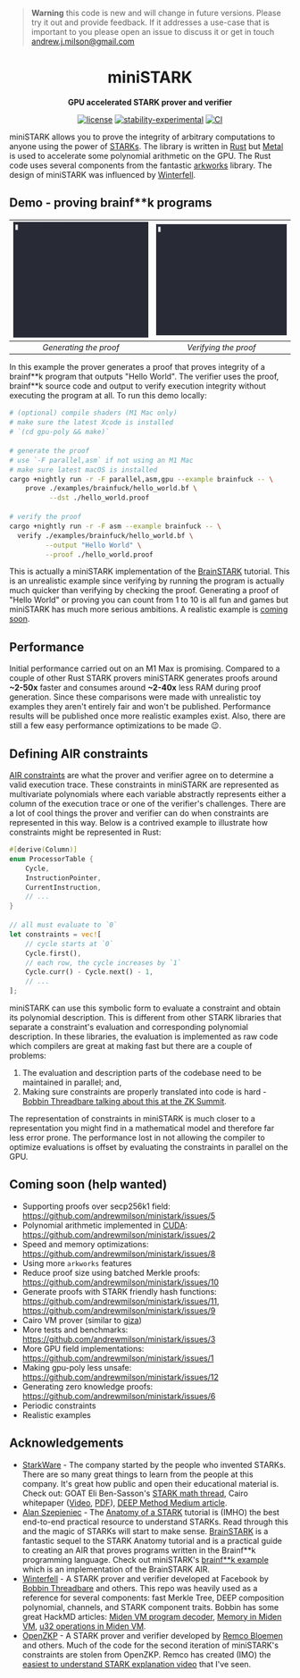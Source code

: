 > **Warning**
> this code is new and will change in future versions. Please try it out and provide feedback. If it addresses a use-case that is important to you please open an issue to discuss it or get in touch [andrew.j.milson@gmail.com](mailto:andrew.j.milson@gmail.com)

<div align="center">

# miniSTARK

**GPU accelerated STARK prover and verifier**

[![license](https://img.shields.io/badge/license-MIT-blue.svg)](https://github.com/andrewmilson/ministark/blob/main/LICENSE)
[![stability-experimental](https://img.shields.io/badge/stability-experimental-orange.svg)](https://github.com/mkenney/software-guides/blob/master/STABILITY-BADGES.md#experimental)
[![CI](https://github.com/andrewmilson/ministark/actions/workflows/ci.yml/badge.svg)](https://github.com/andrewmilson/ministark/actions/workflows/ci.yml)


</div>

miniSTARK allows you to prove the integrity of arbitrary computations to anyone using the power of [STARKs](https://starkware.co/stark/). The library is written in [Rust](https://www.rust-lang.org/) but [Metal](https://developer.apple.com/metal/) is used to accelerate some polynomial arithmetic on the GPU. The Rust code uses several components from the fantastic [arkworks](https://github.com/arkworks-rs) library. The design of miniSTARK was influenced by [Winterfell](https://github.com/novifinancial/winterfell).

## Demo - proving brainf**k programs

| ![Generating a proof](prover.gif) | ![Verifying a proof](verifier.gif) |
|:--:|:--:|
| *Generating the proof* | *Verifying the proof* 

In this example the prover generates a proof that proves integrity of a brainf**k program that outputs "Hello World". The verifier uses the proof, brainf\*\*k source code and output to verify execution integrity without executing the program at all. To run this demo locally:

```bash
# (optional) compile shaders (M1 Mac only)
# make sure the latest Xcode is installed
# `(cd gpu-poly && make)`

# generate the proof
# use `-F parallel,asm` if not using an M1 Mac
# make sure latest macOS is installed
cargo +nightly run -r -F parallel,asm,gpu --example brainfuck -- \
    prove ./examples/brainfuck/hello_world.bf \
          --dst ./hello_world.proof

# verify the proof
cargo +nightly run -r -F asm --example brainfuck -- \
  verify ./examples/brainfuck/hello_world.bf \
         --output "Hello World" \
         --proof ./hello_world.proof 
```

This is actually a miniSTARK implementation of the [BrainSTARK](https://aszepieniec.github.io/stark-brainfuck/brainfuck) tutorial. This is an unrealistic example since verifying by running the program is actually much quicker than verifying by checking the proof. Generating a proof of "Hello World" or proving you can count from 1 to 10 is all fun and games but miniSTARK has much more serious ambitions. A realistic example is [coming soon](#coming-soon).

## Performance

Initial performance carried out on an M1 Max is promising. Compared to a couple of other Rust STARK provers miniSTARK generates proofs around **~2-50x** faster and consumes around **~2-40x** less RAM during proof generation. Since these comparisons were made with unrealistic toy examples they aren't entirely fair and won't be published. Performance results will be published once more realistic examples exist. Also, there are still a few easy performance optimizations to be made 😉.

## Defining AIR constraints

[AIR constraints](https://medium.com/starkware/arithmetization-i-15c046390862) are what the prover and verifier agree on to determine a valid execution trace. These constraints in miniSTARK are represented as multivariate polynomials where each variable abstractly represents either a column of the execution trace or one of the verifier's challenges. There are a lot of cool things the prover and verifier can do when constraints are represented in this way. Below is a contrived example to illustrate how constraints might be represented in Rust:

```rust
#[derive(Column)]
enum ProcessorTable {
    Cycle,
    InstructionPointer,
    CurrentInstruction,
    // ...
}

// all must evaluate to `0`
let constraints = vec![
    // cycle starts at `0`
    Cycle.first(),
    // each row, the cycle increases by `1`
    Cycle.curr() - Cycle.next() - 1,
    // ...
];
```

miniSTARK can use this symbolic form to evaluate a constraint and obtain its polynomial description. This is different from other STARK libraries that separate a constraint's evaluation and corresponding polynomial description. In these libraries, the evaluation is implemented as raw code which compilers are great at making fast but there are a couple of problems:

1. The evaluation and description parts of the codebase need to be maintained in parallel; and,
2. Making sure constraints are properly translated into code is hard - [Bobbin Threadbare talking about this at the ZK Summit](https://www.youtube.com/watch?v=81UAaiIgIYA&t=1383s).

The representation of constraints in miniSTARK is much closer to a representation you might find in a mathematical model and therefore far less error prone. The performance lost in not allowing the compiler to optimize evaluations is offset by evaluating the constraints in parallel on the GPU.


<h2 id="coming-soon">Coming soon (help wanted)</h2>

- Supporting proofs over secp256k1 field: <https://github.com/andrewmilson/ministark/issues/5>
- Polynomial arithmetic implemented in [CUDA](https://en.wikipedia.org/wiki/CUDA): <https://github.com/andrewmilson/ministark/issues/2>
- Speed and memory optimizations: <https://github.com/andrewmilson/ministark/issues/8>
- Using more `arkworks` features
- Reduce proof size using batched Merkle proofs: <https://github.com/andrewmilson/ministark/issues/10>
- Generate proofs with STARK friendly hash functions: <https://github.com/andrewmilson/ministark/issues/11>, <https://github.com/andrewmilson/ministark/issues/9>
- Cairo VM prover (similar to [giza](https://github.com/maxgillett/giza))
- More tests and benchmarks: <https://github.com/andrewmilson/ministark/issues/3>
- More GPU field implementations: <https://github.com/andrewmilson/ministark/issues/1>
- Making gpu-poly less unsafe: <https://github.com/andrewmilson/ministark/issues/12>
- Generating zero knowledge proofs: <https://github.com/andrewmilson/ministark/issues/6>
- Periodic constraints
- Realistic examples

## Acknowledgements

- [StarkWare](https://starkware.co/) - The company started by the people who invented STARKs. There are so many great things to learn from the people at this company. It's great how public and open their educational material is. Check out: GOAT Eli Ben-Sasson's [STARK math thread](https://twitter.com/EliBenSasson/status/1578380154476208131), Cairo whitepaper ([Video](https://www.youtube.com/watch?v=DTVn0oYLVsE), [PDF](https://eprint.iacr.org/2021/1063.pdf)), [DEEP Method Medium article](https://medium.com/starkware/starkdex-deep-dive-the-stark-core-engine-497942d0f0ab).
- [Alan Szepieniec](https://twitter.com/aszepieniec?lang=en) - The [Anatomy of a STARK](https://aszepieniec.github.io/stark-anatomy/) tutorial is (IMHO) the best end-to-end practical resource to understand STARKs. Read through this and the magic of STARKs will start to make sense. [BrainSTARK](https://aszepieniec.github.io/stark-brainfuck/brainfuck) is a fantastic sequel to the STARK Anatomy tutorial and is a practical guide to creating an AIR that proves programs written in the Brainf**k programming language. Check out miniSTARK's [brainf\*\*k example](examples/brainfuck/) which is an implementation of the BrainSTARK AIR.
- [Winterfell](https://github.com/novifinancial/winterfell) - A STARK prover and verifier developed at Facebook by [Bobbin Threadbare](https://twitter.com/bobbinth) and others. This repo was heavily used as a reference for several components: fast Merkle Tree, DEEP composition polynomial, channels, and STARK component traits. Bobbin has some great HackMD articles: [Miden VM program decoder](https://hackmd.io/_aaDBzbWRz6EwQQRtK1pzw), [Memory in Miden VM](https://hackmd.io/@bobbinth/HJr56BKKt), [u32 operations in Miden VM](https://hackmd.io/NC-yRmmtRQSvToTHb96e8Q#u32-operations-in-Miden-VM).
- [OpenZKP](https://github.com/0xProject/OpenZKP) - A STARK prover and verifier developed by [Remco Bloemen](https://twitter.com/recmo) and others. Much of the code for the second iteration of miniSTARK's constraints are stolen from OpenZKP. Remco has created (IMO) the [easiest to understand STARK explanation video](https://www.youtube.com/watch?v=H3AKu03AwYc) that I've seen.